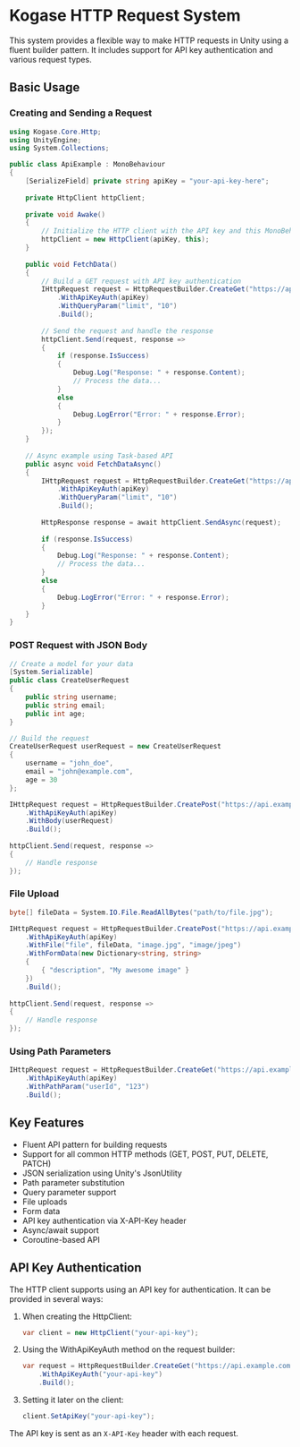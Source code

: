 # Kogase HTTP Request System

This system provides a flexible way to make HTTP requests in Unity using a fluent builder pattern. It includes support for API key authentication and various request types.

## Basic Usage

### Creating and Sending a Request

```csharp
using Kogase.Core.Http;
using UnityEngine;
using System.Collections;

public class ApiExample : MonoBehaviour
{
    [SerializeField] private string apiKey = "your-api-key-here";
    
    private HttpClient httpClient;
    
    private void Awake()
    {
        // Initialize the HTTP client with the API key and this MonoBehaviour for coroutine support
        httpClient = new HttpClient(apiKey, this);
    }
    
    public void FetchData()
    {
        // Build a GET request with API key authentication
        IHttpRequest request = HttpRequestBuilder.CreateGet("https://api.example.com/data")
            .WithApiKeyAuth(apiKey)
            .WithQueryParam("limit", "10")
            .Build();
            
        // Send the request and handle the response
        httpClient.Send(request, response =>
        {
            if (response.IsSuccess)
            {
                Debug.Log("Response: " + response.Content);
                // Process the data...
            }
            else
            {
                Debug.LogError("Error: " + response.Error);
            }
        });
    }
    
    // Async example using Task-based API
    public async void FetchDataAsync()
    {
        IHttpRequest request = HttpRequestBuilder.CreateGet("https://api.example.com/data")
            .WithApiKeyAuth(apiKey)
            .WithQueryParam("limit", "10")
            .Build();
            
        HttpResponse response = await httpClient.SendAsync(request);
        
        if (response.IsSuccess)
        {
            Debug.Log("Response: " + response.Content);
            // Process the data...
        }
        else
        {
            Debug.LogError("Error: " + response.Error);
        }
    }
}
```

### POST Request with JSON Body

```csharp
// Create a model for your data
[System.Serializable]
public class CreateUserRequest
{
    public string username;
    public string email;
    public int age;
}

// Build the request
CreateUserRequest userRequest = new CreateUserRequest
{
    username = "john_doe",
    email = "john@example.com",
    age = 30
};

IHttpRequest request = HttpRequestBuilder.CreatePost("https://api.example.com/users")
    .WithApiKeyAuth(apiKey)
    .WithBody(userRequest)
    .Build();
    
httpClient.Send(request, response => 
{
    // Handle response
});
```

### File Upload

```csharp
byte[] fileData = System.IO.File.ReadAllBytes("path/to/file.jpg");

IHttpRequest request = HttpRequestBuilder.CreatePost("https://api.example.com/upload")
    .WithApiKeyAuth(apiKey)
    .WithFile("file", fileData, "image.jpg", "image/jpeg")
    .WithFormData(new Dictionary<string, string>
    {
        { "description", "My awesome image" }
    })
    .Build();
    
httpClient.Send(request, response => 
{
    // Handle response
});
```

### Using Path Parameters

```csharp
IHttpRequest request = HttpRequestBuilder.CreateGet("https://api.example.com/users/{userId}")
    .WithApiKeyAuth(apiKey)
    .WithPathParam("userId", "123")
    .Build();
```

## Key Features

- Fluent API pattern for building requests
- Support for all common HTTP methods (GET, POST, PUT, DELETE, PATCH)
- JSON serialization using Unity's JsonUtility
- Path parameter substitution
- Query parameter support
- File uploads
- Form data
- API key authentication via X-API-Key header
- Async/await support
- Coroutine-based API

## API Key Authentication

The HTTP client supports using an API key for authentication. It can be provided in several ways:

1. When creating the HttpClient:
   ```csharp
   var client = new HttpClient("your-api-key");
   ```

2. Using the WithApiKeyAuth method on the request builder:
   ```csharp
   var request = HttpRequestBuilder.CreateGet("https://api.example.com")
       .WithApiKeyAuth("your-api-key")
       .Build();
   ```

3. Setting it later on the client:
   ```csharp
   client.SetApiKey("your-api-key");
   ```

The API key is sent as an `X-API-Key` header with each request. 